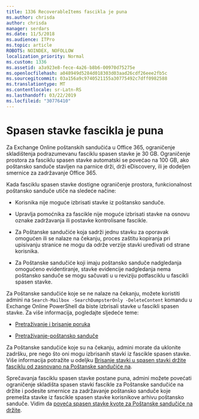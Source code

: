 ```yaml
---
title: 1336 RecoverableItems fascikla je puna
ms.author: chrisda
author: chrisda
manager: serdars
ms.date: 11/5/2018
ms.audience: ITPro
ms.topic: article
ROBOTS: NOINDEX, NOFOLLOW
localization_priority: Normal
ms.custom: 1336
ms.assetid: a3a923e8-fece-4a26-b8b6-00970d75275e
ms.openlocfilehash: a048949d5284d018303d03aad26cdf26eee2fb5c
ms.sourcegitcommit: 03a156a9c9740521155a30775492c7dff0982588
ms.translationtype: MT
ms.contentlocale: sr-Latn-RS
ms.lasthandoff: 03/22/2019
ms.locfileid: "30776410"
---
```

# <a name="the-recoverable-items-folder-is-full"></a>Spasen stavke fascikla je puna

Za Exchange Online poštanskih sandučića u Office 365, ograničenje skladištenja podrazumevanu fasciklu spasen stavke je 30 GB. Ograničenje prostora za fasciklu spasen stavke automatski se povećao na 100 GB, ako poštansko sanduče stavljen na parnice drži, drži eDiscovery, ili je dodeljen smernice za zadržavanje Office 365.
  
Kada fasciklu spasen stavke dostigne ograničenje prostora, funkcionalnost poštansko sanduče utiče na sledeće načine:
  
- Korisnika nije moguće izbrisati stavke iz poštansko sanduče.
    
- Upravlja pomoćnika za fascikle nije moguće izbrisati stavke na osnovu oznake zadržavanja ili postavke kontrolisane fascikle.
    
- Za Poštanske sandučiće koja sadrži jednu stavku za oporavak omogućen ili se nalaze na čekanju, proces zaštitu kopiranja pri upisivanju stranice ne mogu da održe verzije stavki uređivati od strane korisnika.
    
- Za Poštanske sandučiće koji imaju poštansko sanduče nadgledanja omogućeno evidentiranje, stavke evidencije nadgledanja nema poštansko sanduče se mogu sačuvati u u reviziju potfasciklu u fascikli spasen stavke.
    
Za Poštanske sandučiće koje se ne nalaze na čekanju, možete koristiti admini na `Search-Mailbox -SearchDumpsterOnly -DeleteContent` komandu u Exchange Online PowerShell da biste izbrisali stavke u fascikli spasen stavke. Za više informacija, pogledajte sljedeće teme: 
  
- [Pretraživanje i brisanje poruka](https://docs.microsoft.com/office365/securitycompliance/search-for-and-delete-messagesadmin-help)
    
- [Pretraživanje-poštansko sanduče](https://docs.microsoft.com/powershell/module/exchange/mailboxes/Search-Mailbox)
    
Za Poštanske sandučiće koje su na čekanju, admini morate da uklonite zadršku, pre nego što oni mogu izbrisanih stavki iz fascikle spasen stavke. Više informacija potražite u odeljku [Brisanje stavki u spasen stavki držite fasciklu od zasnovano na Poštanske sandučiće na](https://docs.microsoft.com/office365/securitycompliance/delete-items-in-the-recoverable-items-folder-of-mailboxes-on-hold).
  
Sprečavanja fasciklu spasen stavke postane puna, admini možete povećati ograničenje skladišta spasen stavki fascikle za Poštanske sandučiće na držite i podesite smernice za zadržavanje poštansko sanduče koje premešta stavke iz fascikle spasen stavke korisnikove arhivu poštansko sanduče. Vidim da [poveća spasen stavke kvote za Poštanske sandučiće na držite](https://docs.microsoft.com/office365/securitycompliance/increase-the-recoverable-quota-for-mailboxes-on-hold).
  

